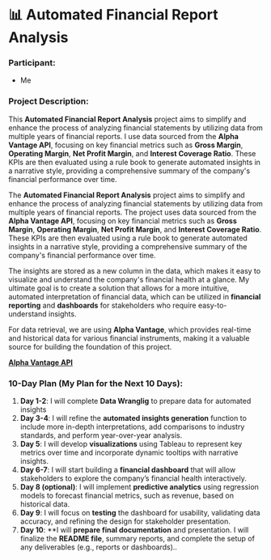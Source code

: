 # 📊 **Automated Financial Report Analysis**

### **Participant**:
- Me

### **Project Description**:
This **Automated Financial Report Analysis** project aims to simplify and enhance the process of analyzing financial statements by utilizing data from multiple years of financial reports. I use data sourced from the **Alpha Vantage API**, focusing on key financial metrics such as **Gross Margin**, **Operating Margin**, **Net Profit Margin**, and **Interest Coverage Ratio**. These KPIs are then evaluated using a rule book to generate automated insights in a narrative style, providing a comprehensive summary of the company's financial performance over time.

The **Automated Financial Report Analysis** project aims to simplify and enhance the process of analyzing financial statements by utilizing data from multiple years of financial reports. The project uses data sourced from the **Alpha Vantage API**, focusing on key financial metrics such as **Gross Margin**, **Operating Margin**, **Net Profit Margin**, and **Interest Coverage Ratio**. These KPIs are then evaluated using a rule book to generate automated insights in a narrative style, providing a comprehensive summary of the company's financial performance over time.

The insights are stored as a new column in the data, which makes it easy to visualize and understand the company's financial health at a glance. My ultimate goal is to create a solution that allows for a more intuitive, automated interpretation of financial data, which can be utilized in **financial reporting** and **dashboards** for stakeholders who require easy-to-understand insights.

For data retrieval, we are using **Alpha Vantage**, which provides real-time and historical data for various financial instruments, making it a valuable source for building the foundation of this project.

[**Alpha Vantage API**](https://www.alphavantage.co/)

### **10-Day Plan (My Plan for the Next 10 Days)**:

1. **Day 1-2**: I will complete **Data Wranglig** to prepare data for automated insights
2. **Day 3-4**: I will refine the **automated insights generation** function to include more in-depth interpretations, add comparisons to industry standards, and perform year-over-year analysis.
3. **Day 5**: I will develop **visualizations** using Tableau to represent key metrics over time and incorporate dynamic tooltips with narrative insights.
4. **Day 6-7**: I will start building a **financial dashboard** that will allow stakeholders to explore the company’s financial health interactively.
5. **Day 8 (optional)**: I will implement **predictive analytics** using regression models to forecast financial metrics, such as revenue, based on historical data.
6. **Day 9**: I will focus on **testing** the dashboard for usability, validating data accuracy, and refining the design for stakeholder presentation.
7. **Day 10**: **I will **prepare final documentation** and presentation. I will finalize the **README file**, summary reports, and complete the setup of any deliverables (e.g., reports or dashboards)..

